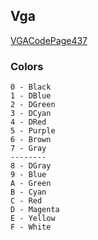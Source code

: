 ## Vga
[VGACodePage437](https://en.wikipedia.org/wiki/Code_page_437)
### Colors
```
0 - Black
1 - DBlue
2 - DGreen
3 - DCyan
4 - DRed
5 - Purple
6 - Brown
7 - Gray
--------
8 - DGray
9 - Blue
A - Green
B - Cyan
C - Red
D - Magenta
E - Yellow
F - White
```